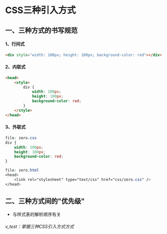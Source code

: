 # CSS三种引入方式

## 一、三种方式的书写规范

#### 1、行间式

```html
<div style="width: 100px; height: 100px; background-color: red"></div>
```

#### 2、内联式

```html
<head>
    <style>
        div {
            width: 100px;
            height: 100px;
            background-color: red;
        }
    </style>
</head>
```

#### 3、外联式

```css
file: zero.css
div {
	width: 100px;
    height: 100px;
    background-color: red;
}
```

```css
file: zero.html
<head>
    <link rel="stylesheet" type="text/css" href="css/zero.css" />
</head>
```

## 二、三种方式间的"优先级"

* 与样式表的解析顺序有关

###### v_test：掌握三种CSS引入方式方式